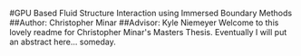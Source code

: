 #GPU Based Fluid Structure Interaction using Immersed Boundary Methods
##Author: Christopher Minar
##Advisor: Kyle Niemeyer
Welcome to this lovely readme for Christopher Minar's Masters Thesis.
Eventually I will put an abstract here... someday.

